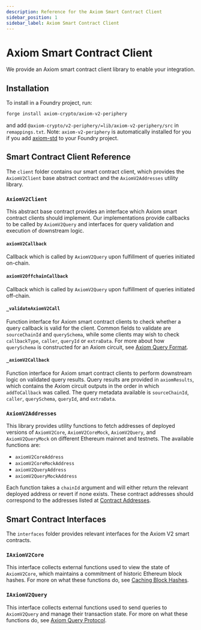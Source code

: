 ```yaml
---
description: Reference for the Axiom Smart Contract Client
sidebar_position: 1
sidebar_label: Axiom Smart Contract Client
---
```


# Axiom Smart Contract Client

We provide an Axiom smart contract client library to enable your integration. 

## Installation

To install in a Foundry project, run:

```bash
forge install axiom-crypto/axiom-v2-periphery
```

and add `@axiom-crypto/v2-periphery/=lib/axiom-v2-periphery/src` in `remappings.txt`. Note: `axiom-v2-periphery` is automatically installed for you if you add [axiom-std](./axiom-test.md) to your Foundry project.

## Smart Contract Client Reference

The `client` folder contains our smart contract client, which provides the `AxiomV2Client` base abstract contract and the `AxiomV2Addresses` utility library.

### `AxiomV2Client`

This abstract base contract provides an interface which Axiom smart contract clients should implement. Our implementations provide callbacks to be called by `AxiomV2Query` and interfaces for query validation and execution of downstream logic.

#### `axiomV2Callback`

Callback which is called by `AxiomV2Query` upon fulfillment of queries initiated on-chain.

#### `axiomV2OffchainCallback`

Callback which is called by `AxiomV2Query` upon fulfillment of queries initiated off-chain.

#### `_validateAxiomV2Call`

Function interface for Axiom smart contract clients to check whether a query callback is valid for the client. Common fields to validate are `sourceChainId` and `querySchema`, while some clients may wish to check `callbackType`, `caller`, `queryId` or `extraData`. For more about how `querySchema` is constructed for an Axiom circuit, see [Axiom Query Format](/protocol/protocol-design/axiom-query-protocol/axiom-query-format#query-schema).

#### `_axiomV2Callback`

Function interface for Axiom smart contract clients to perform downstream logic on validated query results. Query results are provided in `axiomResults`, which contains the Axiom circuit outputs in the order in which `addToCallback` was called. The query metadata available is `sourceChainId`, `caller`, `querySchema`, `queryId`, and `extraData`.

### `AxiomV2Addresses`

This library provides utility functions to fetch addresses of deployed versions of `AxiomV2Core`, `AxiomV2CoreMock`, `AxiomV2Query`, and `AxiomV2QueryMock` on different Ethereum mainnet and testnets. The available functions are:

- `axiomV2CoreAddress`
- `axiomV2CoreMockAddress`
- `axiomV2QueryAddress`
- `axiomV2QueryMockAddress`

Each function takes a `chainId` argument and will either return the relevant deployed address or revert if none exists. These contract addresses should correspond to the addresses listed at [Contract Addresses](/docs/developer-resources/contract-addresses).

## Smart Contract Interfaces

The `interfaces` folder provides relevant interfaces for the Axiom V2 smart contracts.

### `IAxiomV2Core`

This interface collects external functions used to view the state of `AxiomV2Core`, which maintains a commitment of historic Ethereum block hashes. For more on what these functions do, see [Caching Block Hashes](/protocol/protocol-design/caching-block-hashes).

### `IAxiomV2Query`

This interface collects external functions used to send queries to `AxiomV2Query` and manage their transaction state. For more on what these functions do, see [Axiom Query Protocol](/protocol/protocol-design/axiom-query-protocol).
